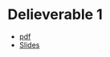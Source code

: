 # Delieverable 1
- [pdf](./deliverables/Deliverable_1.pdf)
- [Slides](./deliverables/D1_slides.pdf)
